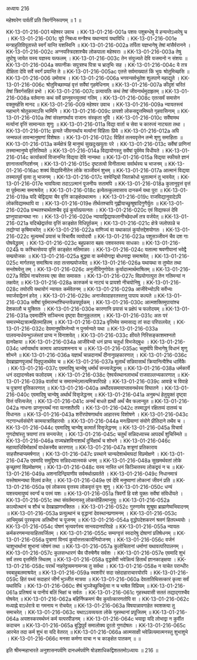 अध्यायः 216

महेश्वरेण पार्वतीं प्रति त्रिवर्गनिरूपणम् ॥ 1 ॥

KK-13-01-216-001	महेश्वर उवाच ।
KK-13-01-216-001a	पशवः पशुबन्धेषु ये हन्यन्तेऽध्वरेषु च ।
KK-13-01-216-001c	यूपे निबध्य मन्त्रैश्च यथान्यायं यथाविधि ।
KK-13-01-216-001e	मन्त्राहुतिविपूतास्ते स्वर्गं यान्ति यशस्विनि ॥
KK-13-01-216-002a	तर्पिता यज्ञभागेषु तेषां मांसैर्वरानने ।
KK-13-01-216-002c	अग्नयस्त्रिदशाश्चैव लोकपाला महेश्वराः ॥
KK-13-01-216-003a	तेषु तुष्टेषु जायेत यस्य यज्ञस्य यत्फलम् ।
KK-13-01-216-003c	तेन संयुज्यते देवि यजमानो न संशयः ॥
KK-13-01-216-004a	सपत्नीकः सपुत्रश्च पित्रा च भ्रातृभिः सह ।
KK-13-01-216-004c	ये तत्र दीक्षिता देवि सर्वे स्वर्गं प्रयान्ति ते ॥
KK-13-01-216-005ac	एतत्ते सर्वमाख्यातं किं भूयः श्रोतुमिच्छसि ॥
KK-13-01-216-006	उमोवाच ।
KK-13-01-216-006a	भगवन्सर्वभूतेश शूलपाणे महाद्युते ।
KK-13-01-216-006c	श्रोतुमिच्छाम्यहं वृत्तं सर्वेषां गृहमेधिनाम् ॥
KK-13-01-216-007a	कीदृशं चरितं तेषां त्रिवर्गसहितं प्रभो ।
KK-13-01-216-007c	प्रत्यायतिः कथं तेषां जीवनार्थमुदाहृतम् ॥
KK-13-01-216-008a	वर्तमानाः कथं सर्वे प्राप्नुवन्त्युत्तमां गतिम् ।
KK-13-01-216-008c	एतत्सर्वं समासेन वक्तुमर्हसि मानद ॥
KK-13-01-216-009	महेश्वर उवाच ।
KK-13-01-216-009a	न्यायतस्त्वं महाभागे श्रोतुकामाऽसि भामिनि ।
KK-13-01-216-009c	प्रायशो लोकसद्वृत्तमिष्यते गृहवासिनाम् ॥
KK-13-01-216-010a	तेषां संरक्षणार्थाय राजानः संस्कृता भुवि ।
KK-13-01-216-010c	सर्वेषामथ मर्त्यानां वृत्तिं सामान्यतः शृणुः ॥
KK-13-01-216-011a	विद्या वार्ता च सेवा च कारुत्वं नाट्यता तथा ।
KK-13-01-216-011c	इत्यते जीवनार्थाय मर्त्यानां विहिताः प्रिये ॥
KK-13-01-216-012a	अपि जन्मफलं तावन्मानुषाणां विशेषतः ।
KK-13-01-216-012c	विहितं तत्स्ववृत्तेन तन्मे शृणु समाहिताः ॥
KK-13-01-216-013a	कर्मक्षेत्रं हि मानुष्यं सुखदुःखयुताः परे ।
KK-13-01-216-013c	सर्वेषां प्राणिनां तस्मान्मानुष्ये वृत्तिरिष्यते ॥
KK-13-01-216-014a	विद्यायोगस्तु सर्वेषां पूर्वमेव विधीयते ।
KK-13-01-216-014c	कार्याकार्यं विजानन्ति विद्यया देवि नान्यथा ॥
KK-13-01-216-015a	विद्यया स्फीयते ज्ञानं ज्ञानात्तत्वनिदर्शनम् ।
KK-13-01-216-015c	दृष्टतत्वो विनीतात्मा सर्वार्थस्य च भाजनम् ॥
KK-13-01-216-016ac	शक्यं विद्याविनीतेन लोके सञ्जीवनं शुभम् ॥
KK-13-01-216-017a	आत्मानं विद्यया तस्मात्पूर्वं वृत्वा तु भाजनम् ।
KK-13-01-216-017c	वश्येन्द्रियो जितक्रोधो भूतात्मानं तु भावयेत् ।
KK-13-01-216-017e	भावयित्वा तदाऽऽत्मानं पूजनीयः सतामपि ॥
KK-13-01-216-018a	कुलानुवृत्तं वृत्तं वा पूर्वमात्मा समाश्रयेत् ।
KK-13-01-216-018c	इत्येतत्कुलवासाय दानकर्म यथा पुरा ॥
KK-13-01-216-019a	यदि चेद्विद्यया चैव वृत्तिं काङ्क्षेदथात्मनः ।
KK-13-01-216-019c	राजविद्यानुवादेऽपि लोकविद्यामथापि वा ।
KK-13-01-216-019e	तीर्थतश्चापि गृह्णीयाच्छुश्रूषादिगुणैर्युतः ॥
KK-13-01-216-020a	ग्रन्थतश्चार्थतश्चैव दृढं कुर्यात्प्रयत्नतः ।
KK-13-01-216-020c	एवं विद्याफलं देवि प्राप्नुयान्नान्यथा नरः ।
KK-13-01-216-020e	न्यायाद्विद्याफलानीच्छेदधर्मं तत्र वर्जयेत् ॥
KK-13-01-216-021a	यदिच्छेद्वार्तया वृत्तिं काङ्क्षेत विधिपूर्वकम् ।
KK-13-01-216-021c	क्षेत्रे जलोपपन्ने च तद्योग्यां कृषिमाचरेत् ॥
KK-13-01-216-022a	वाणिज्यं वा यथाकालं कुर्यात्तद्देशयोगतः ।
KK-13-01-216-022c	मूल्यमर्थं प्रयासं च विचार्यैव व्ययोदयौ ॥
KK-13-01-216-023a	पशुसञ्जीवनं चैव दश गाः पोषयेद्ध्रुवम् ।
KK-13-01-216-023c	बहुप्रकारा बहवः पशवस्तस्य साधकाः ॥
KK-13-01-216-024a	यः कश्चित्सेवया वृत्तिं काङ्क्षेत मतिमान्नरः ।
KK-13-01-216-024c	यतात्मा श्रवणीयानां भवेद्वै सम्प्रयोजकः ॥
KK-13-01-216-025a	बुद्ध्या वा कर्मयोगाद्वा बोधनाद्वा समाश्रयेत् ।
KK-13-01-216-025c	मार्गतस्तु समाश्रित्य तदा तत्सम्प्रयोजयेत् ॥
KK-13-01-216-026a	यथायथा स तुष्येत तथा सन्तोषयेत्तु तम् ।
KK-13-01-216-026c	अनुजीविगुणोपेतः कुर्यादात्मार्थमाश्रितम् ॥
KK-13-01-216-027a	विप्रियं नाचरेत्तस्य एषा सेवा समासतः ।
KK-13-01-216-027c	विप्रयोगात्पुरा तेन गतिमन्यां न लक्षयेत् ॥
KK-13-01-216-028a	कारुकर्म च नाट्यं च प्रायशो नीचयोनिषु ।
KK-13-01-216-028c	तयोरपि यथायोगं न्यायतः कर्मवेतनम् ॥
KK-13-01-216-029a	आजीवेभ्योऽपि सर्वेभ्यः स्वार्जवाद्वेतनं हरेत् ।
KK-13-01-216-029c	अनार्जवादाहरतस्तत्तु पापाय कल्पते ॥
KK-13-01-216-030a	सर्वेषां पूर्वमारम्भांश्चिन्तयेन्नयपूर्वकम् ।
KK-13-01-216-030c	आत्मशक्तिमुपायांश्च देशकालौ च युक्तितः ।
KK-13-01-216-030e	कारणानि प्रयासं च प्रक्षेपं च फलोदयम् ॥
KK-13-01-216-031a	एवमादीनि सञ्चिन्त्य दृष्ट्वा दैवानुकूलताम् ।
KK-13-01-216-031c	अतः परं समारम्भेद्यत्रात्महितमाहितम् ॥
KK-13-01-216-032a	वृत्तिमेव समासाद्य तां सदा परिपालयेत् ।
KK-13-01-216-032c	देवमानुषविघ्नेभ्यो न पुनर्मन्यते यथा ॥
KK-13-01-216-033a	पालयन्वर्धयन्भुञ्जंस्तां प्राप्य न विनाशयेत् ।
KK-13-01-216-033c	क्षीयते गिरिसङ्काशमश्नतो ह्यनपेक्षया ॥
KK-13-01-216-034a	आजीवेभ्यो धनं प्राप्य चतुर्धा विभजेद्बुधः ।
KK-13-01-216-034c	धर्मायार्थाय कामाय आपत्प्रशमनाय च ॥
KK-13-01-216-035ac	चतुर्ष्वपि विभागेषु विधानं शृणु शोभने ॥
KK-13-01-216-036a	यज्ञार्थं चान्नदानार्थं दीनानुग्रहकारणात् ।
KK-13-01-216-036c	देवब्राह्मणपूजार्थं पितृपूजार्थमेव च ॥
KK-13-01-216-037a	मूलार्थं सन्निवासार्थं क्रियानित्यैश्चि धार्मिकैः ।
KK-13-01-216-037c	एवमादिषु चान्येषु धर्मार्थं सन्त्यजेद्धनम् ॥
KK-13-01-216-038a	धर्मकार्ये धनं दद्यादनवेक्ष्य फलोदयम् ।
KK-13-01-216-038c	ऐश्वर्यस्थानलाभार्थं राजवाल्लभ्यकारणात् ॥
KK-13-01-216-039a	वार्तायां च समारम्भेऽमात्यमित्रपरिग्रहे ।
KK-13-01-216-039c	आवाहे च विवाहे च पुत्राणां वृत्तिकारणात् ॥
KK-13-01-216-040a	अर्थोदयसमावाप्तावनर्थस्य विघातने ।
KK-13-01-216-040c	एवमादिषु चान्येषु अर्थार्थं विसृजेद्धनम् ॥
KK-13-01-216-041a	अनुबन्धं हेतुयुक्तं दृष्ट्वा वित्तं परित्यजेत् ।
KK-13-01-216-041c	अनर्थं बाधते ह्यर्थो अर्थं चैव फलान्युत ॥
KK-13-01-216-042a	नाधनाः प्राप्नुन्त्यर्थं नरा यत्नशतैरपि ।
KK-13-01-216-042c	तस्माद्धनं रक्षितव्यं दातव्यं च विधानतः ॥
KK-13-01-216-043a	शरीरपोषणार्थाय आहारस्य विशोषणे ।
KK-13-01-216-043c	नटगान्धर्वसंयोगे कामयात्राविहारयोः ॥
KK-13-01-216-044a	मनःप्रियाणां संयोगे प्रीतिदाने तथैव च ।
KK-13-01-216-044c	एवमादिषु चान्येषु कामार्तं विसृजेद्धनम् ॥
KK-13-01-216-045a	विचार्य गुणदोषांस्तु त्रयाणां तत्र सन्त्यजेत् ।
KK-13-01-216-045c	चतुर्थं सन्निदध्याच्च आपदर्थं शुचिस्मिते ॥
KK-13-01-216-046a	राज्यभ्रंशविनाशार्थं दुर्भिक्षार्थं च शोभने ।
KK-13-01-216-046c	महाव्याधिविमोक्षार्थं वार्धकस्यैव कारणात् ॥
KK-13-01-216-047a	शत्रूणां प्रतिकाराय साहसैश्चाप्यमर्षणात् ।
KK-13-01-216-047c	प्रस्थाने चान्यदेशार्थमापदां विप्रमोक्षणे ।
KK-13-01-216-047e	एवमादि समुद्दिश्य सन्निदध्यात्स्वकं धनम् ॥
KK-13-01-216-048a	सुखमर्थवतां लोके कृच्छ्राणां विप्रमोक्षणम् ।
KK-13-01-216-048c	यस्य नास्ति धनं किञ्चित्तस्य लोकद्वयं न च ॥
KK-13-01-216-049a	अशनादिन्द्रियाणीव सर्वमर्थात्प्रवर्तते ।
KK-13-01-216-049c	निधानमात्रं यस्तेषामन्यथा विलयं व्रजेत् ।
KK-13-01-216-049e	एवं देवि मनुष्याणां लोकानां जीवनं प्रति ॥
KK-13-01-216-050a	एवं लोकस्य वृत्तस्य लोकवृत्तं पुनः शृणु ।
KK-13-01-216-050c	धन्यं यशस्यमायुष्यं स्वर्ग्यं च परमं यशः ॥
KK-13-01-216-051a	त्रिवर्गो हि वशे युक्तः सर्वेषां संविधीयते ।
KK-13-01-216-051c	तथा संवर्तमानास्तु लोकयोर्हितमाप्नुयुः ॥
KK-13-01-216-052a	काल्योत्थानं च शौचं च देवब्राह्मणभक्तितः ।
KK-13-01-216-052c	गुरुणामेव शुश्रूषा ब्राह्मणेष्वभिवादनम् ॥
KK-13-01-216-053a	प्रत्युत्थानं च वृद्धानां देवस्थानप्रणामनम् ।
KK-13-01-216-053c	आभिमुख्यं पुरस्कृत्य अतिथीनां च पूजनम् ॥
KK-13-01-216-054a	वृद्धोपदेशकरणं श्रवणं हितपथ्ययोः ।
KK-13-01-216-054c	पोषणं भृत्यवर्गस्य सान्त्वदानपरिग्रहे ॥
KK-13-01-216-055a	न्यायतः कर्मकरणमन्यायाहितवर्जितम् ।
KK-13-01-216-055c	सम्यग्वृत्तं स्वदारेषु दोषाणां प्रतिषेधनम् ॥
KK-13-01-216-056a	पुत्राणां विनयं कुर्यात्तत्तत्कार्यनियोजनम् ।
KK-13-01-216-056c	वर्जनं चाशुभार्थानां शुभानां जोषणं तथा ॥
KK-13-01-216-057a	कुलोचितानां धर्माणां यथावत्परिपालनम् ।
KK-13-01-216-057c	कुलसन्धारणं चैव पौरुषेणैव सर्वशः ।
KK-13-01-216-057e	एवमादि शुभं सर्वं तस्य वृत्तमिति स्थितम् ॥
KK-13-01-216-058a	वृद्धसेवी भवेन्नित्यं हितार्थं ज्ञानकाङ्क्षया ।
KK-13-01-216-058c	परार्थं नाहरेद्द्रव्यमनामन्त्र्य तु सर्वथा ।
KK-13-01-216-058e	न याचेत परान्धीरः स्वबाहुबलमाश्रयेत् ॥
KK-13-01-216-059a	स्वशरीरं सदा रक्षेदाहाराचारयोरपि ।
KK-13-01-216-059c	हितं पथ्यं सदाहारं जीर्णं भुञ्जीत मात्रया ॥
KK-13-01-216-060a	देवतातिथिसत्कारं कृत्वा सर्वं यथाविधि ।
KK-13-01-216-060c	शेषं भुञ्जेच्छुचिर्भूत्वा न च भाषेत विप्रियम् ॥
KK-13-01-216-061a	प्रतिश्रयं च पानीयं बलिं भिक्षां च सर्वतः ।
KK-13-01-216-061c	गृहस्थवासी सततं तद्याद्गाश्चैव पोषयेत् ॥
KK-13-01-216-062a	बहिर्निष्क्रमणं चैव कुर्यात्कारणतोपि वा ।
KK-13-01-216-062c	मध्याह्ने वाऽर्धरात्रे वा गमनाय न रोचयेत् ॥
KK-13-01-216-063a	विषयान्नावगाहेत स्वशक्त्या तु समाचरेत् ।
KK-13-01-216-063c	यथाऽऽयव्ययता लोके गृहस्थानां प्रपूजितम् ॥
KK-13-01-216-064a	अयशस्करमर्थघ्नं कर्म यत्परपीडनम् ।
KK-13-01-216-064c	भयाद्वा यदि लोभाद्वा न कुर्वीत कदाचन ॥
KK-13-01-216-065a	बुद्धिपूर्वं समालोक्य दूरतो गुणदोषतः ।
KK-13-01-216-065c	आरभेत तदा कर्म शुभं वा यदि वेतरत् ॥
KK-13-01-216-066a	आत्मसाक्षी भवेन्नित्यमात्मनस्तु शुभाशुभे ।
KK-13-01-216-066c	मनसा कर्मणा वाचा न च काङ्क्षेत पातकम् ॥ ॥

इति श्रीमन्महाभारते अनुशासनपर्वणि दानधर्मपर्वणि षोडशाधिकद्विशततमोऽध्यायः ॥ 216 ॥
